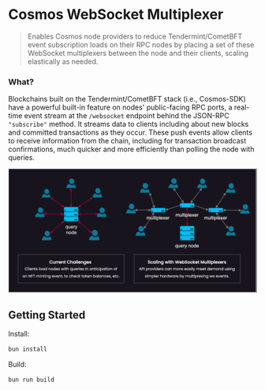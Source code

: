 # Cosmos WebSocket Multiplexer

> Enables Cosmos node providers to reduce Tendermint/CometBFT event subscription loads on their RPC nodes by placing a set of these WebSocket multiplexers between the node and their clients, scaling elastically as needed.


### What?

Blockchains built on the Tendermint/CometBFT stack (i.e., Cosmos-SDK) have a powerful built-in feature on nodes' public-facing RPC ports, a real-time event stream at the `/websocket` endpoint behind the JSON-RPC `"subscribe"` method. It streams data to clients including about new blocks and committed transactions as they occur. These push events allow clients to receive information from the chain, including for transaction broadcast confirmations, much quicker and more efficiently than polling the node with queries.

![Advantages of multiplexing](docs/multiplexing.png)


## Getting Started

Install:
```sh
bun install
```

Build:
```sh
bun run build
```

